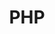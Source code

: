 ---
title: "PHP"
description: "Curso Master de PHP"
file: "/src/content/certifications/Master_php.pdf"
--- 